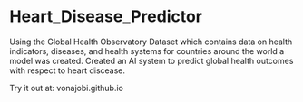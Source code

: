 # Heart_Disease_Predictor
Using the Global Health Observatory Dataset which contains data on health indicators, diseases, and health systems for countries around the world a model was created. Created an AI system to predict global health outcomes with respect to heart discease.

Try it out at:  vonajobi.github.io
